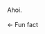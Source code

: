 <br>
Ahoi.
<br><br>
<- Fun fact
<!--
<br>
<p>I can cobble a line or two with these things.</p>
<br>
<p>
  <img alt="HTML" src="https://img.shields.io/badge/-HTML5-0d1117?style=for-the-badge&logo=html5&logoColor=c9d1d9" />
  <img alt="CSS" src="https://img.shields.io/badge/-CSS-0d1117?style=for-the-badge&logo=CSS3&logoColor=c9d1d9" />
  <img alt="ReScript" src="https://img.shields.io/badge/-ReScript-0d1117?style=for-the-badge&logo=rescript&logoColor=c9d1d9" />
  <img alt="JavaScript" src="https://img.shields.io/badge/-JavaScript-0d1117?style=for-the-badge&logo=javascript&logoColor=c9d1d9" />
  <img alt="TypeScript" src="https://img.shields.io/badge/-TypeScript-0d1117?style=for-the-badge&logo=typescript&logoColor=c9d1d9" />
  <img alt="Hybridsjs" src="https://img.shields.io/badge/-Hybridsjs-0d1117?style=for-the-badge&logo=Hybridsjs&logoColor=c9d1d9" />
  <img alt="Vuejs" src="https://img.shields.io/badge/-Vuejs-0d1117?style=for-the-badge&logo=Vue.js&logoColor=c9d1d9" />
  <img alt="Astro" src="https://img.shields.io/badge/-Astro-0d1117?style=for-the-badge&logo=Astro&logoColor=c9d1d9" />
  <img alt="TailwindCSS" src="https://img.shields.io/badge/-TailwindCSS-0d1117?style=for-the-badge&logo=TailwindCSS&logoColor=c9d1d9" />
  <img alt="ArangoDB" src="https://img.shields.io/badge/-ArangoDB-0d1117?style=for-the-badge&logo=ArangoDB&logoColor=c9d1d9" />
  <img alt="SQLite" src="https://img.shields.io/badge/-SQLite-0d1117?style=for-the-badge&logo=SQLite&logoColor=c9d1d9" />
  <img alt="Bun" src="https://img.shields.io/badge/-Bun-0d1117?style=for-the-badge&logo=Bun&logoColor=c9d1d9" />
  <img alt="Nodejs" src="https://img.shields.io/badge/-Nodejs-0d1117?style=for-the-badge&logo=Node.js&logoColor=c9d1d9" />
</p>
-->
